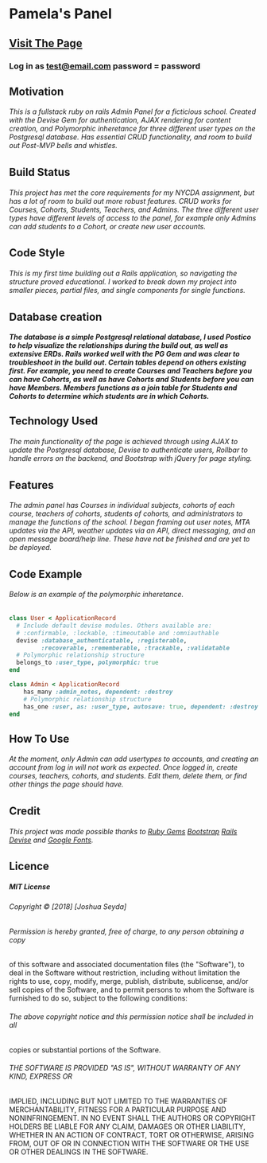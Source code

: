 # Pamela's Panel
## [Visit The Page](https://pamelas-panel.herokuapp.com/)
### Log in as test@email.com password = password
## Motivation
###### This is a fullstack ruby on rails Admin Panel for a ficticious school. Created with the Devise Gem for authentication, AJAX rendering for content creation, and Polymorphic inheretance for three different user types on the Postgresql database. Has essential CRUD functionality, and room to build out Post-MVP bells and whistles.
## Build Status
###### This project has met the core requirements for my NYCDA assignment, but has a lot of room to build out more robust features. CRUD works for Courses, Cohorts, Students, Teachers, and Admins. The three different user types have different levels of access to the panel, for example only Admins can add students to a Cohort, or create new user accounts.    
## Code Style
###### This is my first time building out a Rails application, so navigating the structure proved educational. I worked to break down my project into smaller pieces, partial files, and single components for single functions. 
## Database creation
##### The database is a simple Postgresql relational database, I used Postico to help visualize the relationships during the build out, as well as extensive ERDs. Rails worked well with the PG Gem and was clear to troubleshoot in the build out. Certain tables depend on others existing first. For example, you need to create Courses and Teachers before you can have Cohorts, as well as have Cohorts and Students before you can have Members. Members functions as a join table for Students and Cohorts to determine which students are in which Cohorts. 
## Technology Used
###### The main functionality of the page is achieved through using AJAX to update the Postgresql database, Devise to authenticate users, Rollbar to handle errors on the backend, and Bootstrap with jQuery for page styling. 
## Features
######  The admin panel has Courses in individual subjects, cohorts of each course, teachers of cohorts, students of cohorts, and administrators to manage the functions of the school. I began framing out user notes, MTA updates via the API, weather updates via an API, direct messaging, and an open message board/help line. These have not be finished and are yet to be deployed. 
## Code Example
###### Below is an example of the polymorphic inheretance.
```ruby
class User < ApplicationRecord
  # Include default devise modules. Others available are:
  # :confirmable, :lockable, :timeoutable and :omniauthable
  devise :database_authenticatable, :registerable,
         :recoverable, :rememberable, :trackable, :validatable
  # Polymorphic relationship structure
  belongs_to :user_type, polymorphic: true
end

class Admin < ApplicationRecord
    has_many :admin_notes, dependent: :destroy
    # Polymorphic relationship structure
    has_one :user, as: :user_type, autosave: true, dependent: :destroy
end
```
## How To Use
###### At the moment, only Admin can add usertypes to accounts, and creating an account from log in will not work as expected. Once logged in, create courses, teachers, cohorts, and students. Edit them, delete them, or find other things the page _should_ have. 
## Credit
###### This project was made possible thanks to [Ruby Gems](http://rubygems.org/) [Bootstrap](https://getbootstrap.com/) [Rails](https://github.com/rails/rails) [Devise](https://github.com/plataformatec/devise) and [Google Fonts](https://fonts.google.com/). 
## Licence
##### MIT License

###### Copyright &copy; [2018] [Joshua Seyda]

###### Permission is hereby granted, free of charge, to any person obtaining a copy
of this software and associated documentation files (the "Software"), to deal
in the Software without restriction, including without limitation the rights
to use, copy, modify, merge, publish, distribute, sublicense, and/or sell
copies of the Software, and to permit persons to whom the Software is
furnished to do so, subject to the following conditions:

###### The above copyright notice and this permission notice shall be included in all
copies or substantial portions of the Software.

###### THE SOFTWARE IS PROVIDED "AS IS", WITHOUT WARRANTY OF ANY KIND, EXPRESS OR
IMPLIED, INCLUDING BUT NOT LIMITED TO THE WARRANTIES OF MERCHANTABILITY,
FITNESS FOR A PARTICULAR PURPOSE AND NONINFRINGEMENT. IN NO EVENT SHALL THE
AUTHORS OR COPYRIGHT HOLDERS BE LIABLE FOR ANY CLAIM, DAMAGES OR OTHER
LIABILITY, WHETHER IN AN ACTION OF CONTRACT, TORT OR OTHERWISE, ARISING FROM,
OUT OF OR IN CONNECTION WITH THE SOFTWARE OR THE USE OR OTHER DEALINGS IN THE
SOFTWARE.


